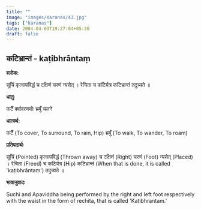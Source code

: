 ```yaml
---
title: ""
image: "images/Karanas/43.jpg"
tags: ["karanas"]
date: 2004-04-03T19:27:04+05:30
draft: false
---
```


## कटिभ्रान्तं - kaṭibhrāntaṃ

**श्लोक:**

सूचिं कृत्वापविद्धं च दक्षिणं चरणं न्यसेत् । रेचिता च कटिर्यत्र कटिभ्रान्तं तदुच्यते ॥

**धातुः**

कटेँ वर्षावरणयोः
भ्रमुँ चलने

**धात्वर्थ:**

कटेँ (To cover, To surround, To rain, Hip)
भ्रमुँ (To walk, To wander, To roam)

**प्रतिपदार्थः**

सूचिं (Pointed) कृत्वापविद्धं (Thrown away) च दक्षिणं (Right) चरणं (Foot) न्यसेत् (Placed) । रेचिता (Freed) च कटिर्यत्र (Hip) कटिभ्रान्तं (When that is done, it is called 'kaṭibhrāntaṃ') तदुच्यते ॥

**भावानुवादः**

Suchi and Apaviddha being performed by the right and left foot respectively with the waist in the form of rechita, that is called 'Katibhrantam.'
